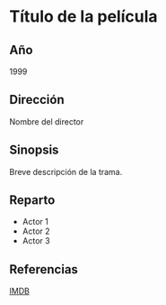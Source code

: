 # Título de la película

## Año
1999

## Dirección
Nombre del director

## Sinopsis
Breve descripción de la trama.

## Reparto
- Actor 1
- Actor 2
- Actor 3

## Referencias
[IMDB](https://imdb.com)
